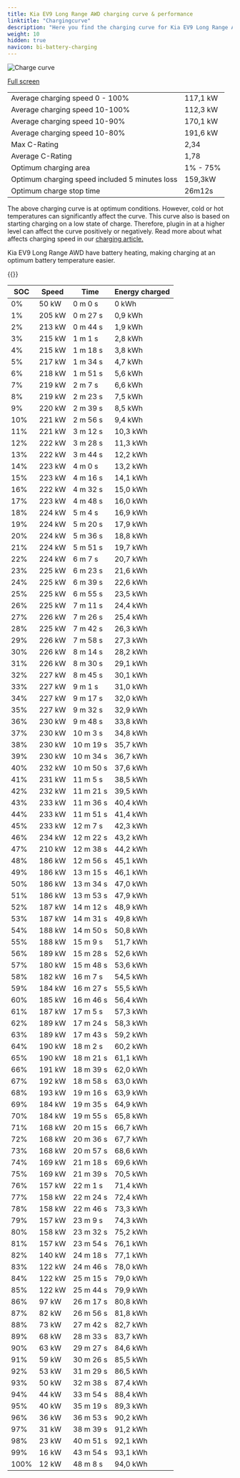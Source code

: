 ```yaml
---
title: Kia EV9 Long Range AWD charging curve & performance
linktitle: "Chargingcurve"
description: "Here you find the charging curve for Kia EV9 Long Range AWD. "
weight: 10
hidden: true
navicon: bi-battery-charging
---
```

<!-- markdownlint-disable MD033 -->
<img src="../chargingcurve.svg" alt="Charge curve" class="img-fluid">

[Full screen](../chargingcurve.svg)


<table class="table table-striped">
<tbody>
<tr>
<td>Average charging speed 0 - 100% </td><td>117,1 kW</td>
</tr>
<tr>
<td>Average charging speed 10-100%</td><td>112,3 kW</td>
</tr>
<tr>
<td>Average charging speed 10-90%</td><td>170,1 kW</td>
</tr>
<tr>
<td>Average charging speed 10-80%</td><td>191,6 kW</td>
</tr>
<tr>
<td>Max C-Rating</td><td>2,34</td>
</tr>
<tr>
<td>Average C-Rating</td><td>1,78</td>
</tr>
<tr>
<td>Optimum charging area</td><td>1% - 75%</td>
</tr>
<tr>
<td>Optimum charging speed included 5 minutes loss</td><td>159,3kW</td>
</tr>
<tr>
<td>Optimum charge stop time</td><td>26m12s</td>
</tr>
</tbody>
</table>


The above charging curve is at optimum conditions. However, cold or hot temperatures can significantly affect the curve. This curve also is based on starting charging on a low state of charge. Therefore, plugin in at a higher level can affect the curve positively or negatively. Read more about what affects charging speed in our [charging article.](../../../../../technology/battery/charging/) 


Kia EV9 Long Range AWD have battery heating, making charging at an optimum battery temperature easier. 


{{<evkxdisplayaddarticle />}}
<table class="table table-striped">
<thead>
<tr><th>SOC</th><th>Speed</th><th>Time</th><th>Energy charged</th></tr>
</thead>
<tbody>
<tr>
<td>0%</td><td>50 kW</td><td> 0 m 0 s </td><td>0 kWh </td>
</tr>
<tr>
<td>1%</td><td>205 kW</td><td> 0 m 27 s </td><td>0,9 kWh </td>
</tr>
<tr>
<td>2%</td><td>213 kW</td><td> 0 m 44 s </td><td>1,9 kWh </td>
</tr>
<tr>
<td>3%</td><td>215 kW</td><td> 1 m 1 s </td><td>2,8 kWh </td>
</tr>
<tr>
<td>4%</td><td>215 kW</td><td> 1 m 18 s </td><td>3,8 kWh </td>
</tr>
<tr>
<td>5%</td><td>217 kW</td><td> 1 m 34 s </td><td>4,7 kWh </td>
</tr>
<tr>
<td>6%</td><td>218 kW</td><td> 1 m 51 s </td><td>5,6 kWh </td>
</tr>
<tr>
<td>7%</td><td>219 kW</td><td> 2 m 7 s </td><td>6,6 kWh </td>
</tr>
<tr>
<td>8%</td><td>219 kW</td><td> 2 m 23 s </td><td>7,5 kWh </td>
</tr>
<tr>
<td>9%</td><td>220 kW</td><td> 2 m 39 s </td><td>8,5 kWh </td>
</tr>
<tr>
<td>10%</td><td>221 kW</td><td> 2 m 56 s </td><td>9,4 kWh </td>
</tr>
<tr>
<td>11%</td><td>221 kW</td><td> 3 m 12 s </td><td>10,3 kWh </td>
</tr>
<tr>
<td>12%</td><td>222 kW</td><td> 3 m 28 s </td><td>11,3 kWh </td>
</tr>
<tr>
<td>13%</td><td>222 kW</td><td> 3 m 44 s </td><td>12,2 kWh </td>
</tr>
<tr>
<td>14%</td><td>223 kW</td><td> 4 m 0 s </td><td>13,2 kWh </td>
</tr>
<tr>
<td>15%</td><td>223 kW</td><td> 4 m 16 s </td><td>14,1 kWh </td>
</tr>
<tr>
<td>16%</td><td>222 kW</td><td> 4 m 32 s </td><td>15,0 kWh </td>
</tr>
<tr>
<td>17%</td><td>223 kW</td><td> 4 m 48 s </td><td>16,0 kWh </td>
</tr>
<tr>
<td>18%</td><td>224 kW</td><td> 5 m 4 s </td><td>16,9 kWh </td>
</tr>
<tr>
<td>19%</td><td>224 kW</td><td> 5 m 20 s </td><td>17,9 kWh </td>
</tr>
<tr>
<td>20%</td><td>224 kW</td><td> 5 m 36 s </td><td>18,8 kWh </td>
</tr>
<tr>
<td>21%</td><td>224 kW</td><td> 5 m 51 s </td><td>19,7 kWh </td>
</tr>
<tr>
<td>22%</td><td>224 kW</td><td> 6 m 7 s </td><td>20,7 kWh </td>
</tr>
<tr>
<td>23%</td><td>225 kW</td><td> 6 m 23 s </td><td>21,6 kWh </td>
</tr>
<tr>
<td>24%</td><td>225 kW</td><td> 6 m 39 s </td><td>22,6 kWh </td>
</tr>
<tr>
<td>25%</td><td>225 kW</td><td> 6 m 55 s </td><td>23,5 kWh </td>
</tr>
<tr>
<td>26%</td><td>225 kW</td><td> 7 m 11 s </td><td>24,4 kWh </td>
</tr>
<tr>
<td>27%</td><td>226 kW</td><td> 7 m 26 s </td><td>25,4 kWh </td>
</tr>
<tr>
<td>28%</td><td>225 kW</td><td> 7 m 42 s </td><td>26,3 kWh </td>
</tr>
<tr>
<td>29%</td><td>226 kW</td><td> 7 m 58 s </td><td>27,3 kWh </td>
</tr>
<tr>
<td>30%</td><td>226 kW</td><td> 8 m 14 s </td><td>28,2 kWh </td>
</tr>
<tr>
<td>31%</td><td>226 kW</td><td> 8 m 30 s </td><td>29,1 kWh </td>
</tr>
<tr>
<td>32%</td><td>227 kW</td><td> 8 m 45 s </td><td>30,1 kWh </td>
</tr>
<tr>
<td>33%</td><td>227 kW</td><td> 9 m 1 s </td><td>31,0 kWh </td>
</tr>
<tr>
<td>34%</td><td>227 kW</td><td> 9 m 17 s </td><td>32,0 kWh </td>
</tr>
<tr>
<td>35%</td><td>227 kW</td><td> 9 m 32 s </td><td>32,9 kWh </td>
</tr>
<tr>
<td>36%</td><td>230 kW</td><td> 9 m 48 s </td><td>33,8 kWh </td>
</tr>
<tr>
<td>37%</td><td>230 kW</td><td> 10 m 3 s </td><td>34,8 kWh </td>
</tr>
<tr>
<td>38%</td><td>230 kW</td><td> 10 m 19 s </td><td>35,7 kWh </td>
</tr>
<tr>
<td>39%</td><td>230 kW</td><td> 10 m 34 s </td><td>36,7 kWh </td>
</tr>
<tr>
<td>40%</td><td>232 kW</td><td> 10 m 50 s </td><td>37,6 kWh </td>
</tr>
<tr>
<td>41%</td><td>231 kW</td><td> 11 m 5 s </td><td>38,5 kWh </td>
</tr>
<tr>
<td>42%</td><td>232 kW</td><td> 11 m 21 s </td><td>39,5 kWh </td>
</tr>
<tr>
<td>43%</td><td>233 kW</td><td> 11 m 36 s </td><td>40,4 kWh </td>
</tr>
<tr>
<td>44%</td><td>233 kW</td><td> 11 m 51 s </td><td>41,4 kWh </td>
</tr>
<tr>
<td>45%</td><td>233 kW</td><td> 12 m 7 s </td><td>42,3 kWh </td>
</tr>
<tr>
<td>46%</td><td>234 kW</td><td> 12 m 22 s </td><td>43,2 kWh </td>
</tr>
<tr>
<td>47%</td><td>210 kW</td><td> 12 m 38 s </td><td>44,2 kWh </td>
</tr>
<tr>
<td>48%</td><td>186 kW</td><td> 12 m 56 s </td><td>45,1 kWh </td>
</tr>
<tr>
<td>49%</td><td>186 kW</td><td> 13 m 15 s </td><td>46,1 kWh </td>
</tr>
<tr>
<td>50%</td><td>186 kW</td><td> 13 m 34 s </td><td>47,0 kWh </td>
</tr>
<tr>
<td>51%</td><td>186 kW</td><td> 13 m 53 s </td><td>47,9 kWh </td>
</tr>
<tr>
<td>52%</td><td>187 kW</td><td> 14 m 12 s </td><td>48,9 kWh </td>
</tr>
<tr>
<td>53%</td><td>187 kW</td><td> 14 m 31 s </td><td>49,8 kWh </td>
</tr>
<tr>
<td>54%</td><td>188 kW</td><td> 14 m 50 s </td><td>50,8 kWh </td>
</tr>
<tr>
<td>55%</td><td>188 kW</td><td> 15 m 9 s </td><td>51,7 kWh </td>
</tr>
<tr>
<td>56%</td><td>189 kW</td><td> 15 m 28 s </td><td>52,6 kWh </td>
</tr>
<tr>
<td>57%</td><td>180 kW</td><td> 15 m 48 s </td><td>53,6 kWh </td>
</tr>
<tr>
<td>58%</td><td>182 kW</td><td> 16 m 7 s </td><td>54,5 kWh </td>
</tr>
<tr>
<td>59%</td><td>184 kW</td><td> 16 m 27 s </td><td>55,5 kWh </td>
</tr>
<tr>
<td>60%</td><td>185 kW</td><td> 16 m 46 s </td><td>56,4 kWh </td>
</tr>
<tr>
<td>61%</td><td>187 kW</td><td> 17 m 5 s </td><td>57,3 kWh </td>
</tr>
<tr>
<td>62%</td><td>189 kW</td><td> 17 m 24 s </td><td>58,3 kWh </td>
</tr>
<tr>
<td>63%</td><td>189 kW</td><td> 17 m 43 s </td><td>59,2 kWh </td>
</tr>
<tr>
<td>64%</td><td>190 kW</td><td> 18 m 2 s </td><td>60,2 kWh </td>
</tr>
<tr>
<td>65%</td><td>190 kW</td><td> 18 m 21 s </td><td>61,1 kWh </td>
</tr>
<tr>
<td>66%</td><td>191 kW</td><td> 18 m 39 s </td><td>62,0 kWh </td>
</tr>
<tr>
<td>67%</td><td>192 kW</td><td> 18 m 58 s </td><td>63,0 kWh </td>
</tr>
<tr>
<td>68%</td><td>193 kW</td><td> 19 m 16 s </td><td>63,9 kWh </td>
</tr>
<tr>
<td>69%</td><td>184 kW</td><td> 19 m 35 s </td><td>64,9 kWh </td>
</tr>
<tr>
<td>70%</td><td>184 kW</td><td> 19 m 55 s </td><td>65,8 kWh </td>
</tr>
<tr>
<td>71%</td><td>168 kW</td><td> 20 m 15 s </td><td>66,7 kWh </td>
</tr>
<tr>
<td>72%</td><td>168 kW</td><td> 20 m 36 s </td><td>67,7 kWh </td>
</tr>
<tr>
<td>73%</td><td>168 kW</td><td> 20 m 57 s </td><td>68,6 kWh </td>
</tr>
<tr>
<td>74%</td><td>169 kW</td><td> 21 m 18 s </td><td>69,6 kWh </td>
</tr>
<tr>
<td>75%</td><td>169 kW</td><td> 21 m 39 s </td><td>70,5 kWh </td>
</tr>
<tr>
<td>76%</td><td>157 kW</td><td> 22 m 1 s </td><td>71,4 kWh </td>
</tr>
<tr>
<td>77%</td><td>158 kW</td><td> 22 m 24 s </td><td>72,4 kWh </td>
</tr>
<tr>
<td>78%</td><td>158 kW</td><td> 22 m 46 s </td><td>73,3 kWh </td>
</tr>
<tr>
<td>79%</td><td>157 kW</td><td> 23 m 9 s </td><td>74,3 kWh </td>
</tr>
<tr>
<td>80%</td><td>158 kW</td><td> 23 m 32 s </td><td>75,2 kWh </td>
</tr>
<tr>
<td>81%</td><td>157 kW</td><td> 23 m 54 s </td><td>76,1 kWh </td>
</tr>
<tr>
<td>82%</td><td>140 kW</td><td> 24 m 18 s </td><td>77,1 kWh </td>
</tr>
<tr>
<td>83%</td><td>122 kW</td><td> 24 m 46 s </td><td>78,0 kWh </td>
</tr>
<tr>
<td>84%</td><td>122 kW</td><td> 25 m 15 s </td><td>79,0 kWh </td>
</tr>
<tr>
<td>85%</td><td>122 kW</td><td> 25 m 44 s </td><td>79,9 kWh </td>
</tr>
<tr>
<td>86%</td><td>97 kW</td><td> 26 m 17 s </td><td>80,8 kWh </td>
</tr>
<tr>
<td>87%</td><td>82 kW</td><td> 26 m 56 s </td><td>81,8 kWh </td>
</tr>
<tr>
<td>88%</td><td>73 kW</td><td> 27 m 42 s </td><td>82,7 kWh </td>
</tr>
<tr>
<td>89%</td><td>68 kW</td><td> 28 m 33 s </td><td>83,7 kWh </td>
</tr>
<tr>
<td>90%</td><td>63 kW</td><td> 29 m 27 s </td><td>84,6 kWh </td>
</tr>
<tr>
<td>91%</td><td>59 kW</td><td> 30 m 26 s </td><td>85,5 kWh </td>
</tr>
<tr>
<td>92%</td><td>53 kW</td><td> 31 m 29 s </td><td>86,5 kWh </td>
</tr>
<tr>
<td>93%</td><td>50 kW</td><td> 32 m 38 s </td><td>87,4 kWh </td>
</tr>
<tr>
<td>94%</td><td>44 kW</td><td> 33 m 54 s </td><td>88,4 kWh </td>
</tr>
<tr>
<td>95%</td><td>40 kW</td><td> 35 m 19 s </td><td>89,3 kWh </td>
</tr>
<tr>
<td>96%</td><td>36 kW</td><td> 36 m 53 s </td><td>90,2 kWh </td>
</tr>
<tr>
<td>97%</td><td>31 kW</td><td> 38 m 39 s </td><td>91,2 kWh </td>
</tr>
<tr>
<td>98%</td><td>23 kW</td><td> 40 m 51 s </td><td>92,1 kWh </td>
</tr>
<tr>
<td>99%</td><td>16 kW</td><td> 43 m 54 s </td><td>93,1 kWh </td>
</tr>
<tr>
<td>100%</td><td>12 kW</td><td> 48 m 8 s </td><td>94,0 kWh </td>
</tr>
</tbody>
</table>

